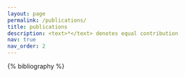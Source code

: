 ```yaml
---
layout: page
permalink: /publications/
title: publications
description: <text>*</text> denotes equal contribution
nav: true
nav_order: 2
---
```


<!-- _pages/publications.md -->
<div class="publications">

{% bibliography %}

</div>
